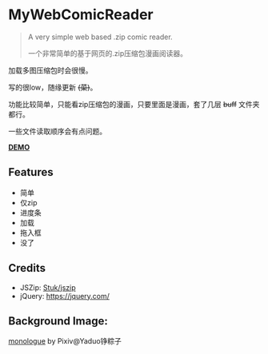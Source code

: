 # MyWebComicReader

> A very simple web based .zip comic reader.
>
> 一个非常简单的基于网页的.zip压缩包漫画阅读器。



加载多图压缩包时会很慢。

写的很low，随缘更新  ~~(菜)~~。

功能比较简单，只能看zip压缩包的漫画，只要里面是漫画，套了几层 ~~buff~~ 文件夹都行。

一些文件读取顺序会有点问题。

[**DEMO**](https://monsterhhe.github.io/MyWebComicReader)



## Features

- 简单
- 仅zip
- 进度条
- 加载
- 拖入框
- 没了



## Credits

- JSZip: [Stuk/jszip](https://github.com/Stuk/jszip)
- jQuery: https://jquery.com/



## Background Image:

[monologue](https://www.pixiv.net/artworks/75685593) by Pixiv@Yaduo铮粽子

